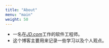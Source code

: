 ```yaml
---
title: "About"
menu: "main"
weight: 50
---
```

- 一名在[*JD.com*](http://jd.com)工作的软件工程师。
- 这个博客主要用来记录一些学习以及个人观点。


